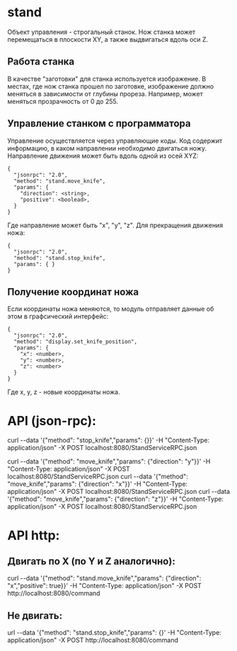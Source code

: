 # stand
Объект управления - строгальный станок. Нож станка может перемещаться в плоскости XY, а также выдвигаться вдоль оси Z.
## Работа станка
В качестве "заготовки" для станка используется изображение. В местах, где нож станка прошел по заготовке, изображение должно меняться в зависимости от глубины прореза. Например, может меняться прозрачность от 0 до 255.

## Управление станком с программатора
Управление осуществляется через управляющие коды. Код содержит информацию, в каком направлении необходимо двигаться ножу.
Направление движения может быть вдоль одной из осей XYZ:
```
{
  "jsonrpc": "2.0",
  "method": "stand.move_knife",
  "params": {
    "direction": <string>,
    "positive": <boolead>,
  }
}
```
Где направление может быть "x", "y", "z". Для прекращения движения ножа:
```
{
  "jsonrpc": "2.0",
  "method": "stand.stop_knife",
  "params": { }
}
```

## Получение координат ножа
Если координаты ножа меняются, то модуль отправляет данные об этом в графсический интерфейс:
```
{
  "jsonrpc": "2.0",
  "method": "display.set_knife_position",
  "params": {
    "x": <number>,
    "y": <number>,
    "z": <number>
  }
}
```
Где x, y, z - новые координаты ножа.

# API (json-rpc):
curl --data '{"method": "stop_knife","params": {}}' -H "Content-Type: application/json" -X POST localhost:8080/StandServiceRPC.json

curl --data '{"method": "move_knife","params": {"direction": "y"}}' -H "Content-Type: application/json" -X POST localhost:8080/StandServiceRPC.json
curl --data '{"method": "move_knife","params": {"direction": "x"}}' -H "Content-Type: application/json" -X POST localhost:8080/StandServiceRPC.json
curl --data '{"method": "move_knife","params": {"direction": "z"}}' -H "Content-Type: application/json" -X POST localhost:8080/StandServiceRPC.json

# API http:
## Двигать по X (по Y и Z аналогично):
 curl --data '{"method": "stand.move_knife","params": {"direction": "x","positive": true}}' -H "Content-Type: application/json" -X POST http://localhost:8080/command
## Не двигать: 
url --data '{"method": "stand.stop_knife","params": {}' -H "Content-Type: application/json" -X POST http://localhost:8080/command



